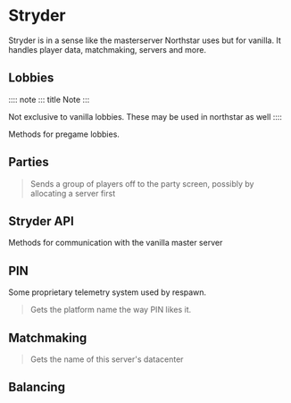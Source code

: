 # Stryder

Stryder is in a sense like the masterserver Northstar uses but for
vanilla. It handles player data, matchmaking, servers and more.

## Lobbies

:::: note
::: title
Note
:::

Not exclusive to vanilla lobbies. These may be used in northstar as well
::::

Methods for pregame lobbies.

## Parties

> Sends a group of players off to the party screen, possibly by
> allocating a server first

## Stryder API

Methods for communication with the vanilla master server

## PIN

Some proprietary telemetry system used by respawn.

> Gets the platform name the way PIN likes it.

## Matchmaking

> Gets the name of this server\'s datacenter

## Balancing

